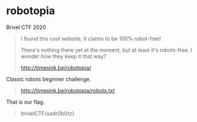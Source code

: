 # robotopia

Brixel CTF 2020

>I found this cool website, it claims to be 100% robot-free!
>
>There's nothing there yet at the moment, but at least it's robots-free. I wonder how they keep it that way?
>
>http://timesink.be/robotopia/

Classic robots beginner challenge.

> <http://timesink.be/robotopia/robots.txt>

That is our flag.

> brixelCTF{sadr0b0tz}